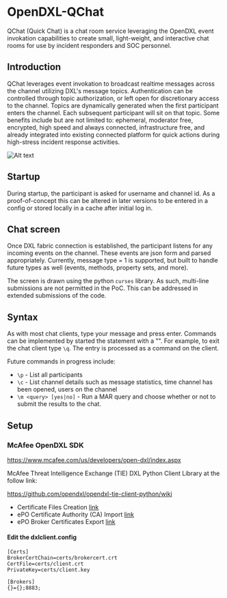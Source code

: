 # OpenDXL-QChat
QChat (Quick Chat) is a chat room service leveraging the OpenDXL event invokation capabilities to create small, light-weight, and interactive chat rooms for use by incident responders and SOC personnel.

## Introduction

QChat leverages event invokation to broadcast realtime messages across the channel utilizing DXL's message topics. Authentication can be controlled through topic authorization, or left open for discretionary access to the channel. Topics are dynamically generated when the first participant enters the channel. Each subsequent participant will sit on that topic. Some benefits include but are not limited to: ephemeral, moderator free, encrypted, high speed and always connected, infrastructure free, and already integrated into existing connected platform for quick actions during high-stress incident response activities.

![Alt text](http://i.imgur.com/bINXdtn.png "Output 1")


## Startup
  During startup, the participant is asked for username and channel id. As a proof-of-concept this can be altered in later versions to be entered in a config or stored locally in a cache after initial log in. 
 
## Chat screen

  Once DXL fabric connection is established, the participant listens for any incoming events on the channel. These events are json form and parsed appropriately. Currently, message type = 1 is supported, but built to handle future types as well (events, methods, property sets, and more). 
  
  The screen is drawn using the python `curses` library. As such, multi-line submissions are not permitted in the PoC. This can be addressed in extended submissions of the code.
   
  
## Syntax
  
  As with most chat clients, type your message and press enter. Commands can be implemented by started the statement with a "\". For example, to exit the chat client type `\q`. The entry is processed as a command on the client. 
  
  Future commands in progress include:
  * `\p` - List all participants
  * `\c` - List channel details such as message statistics, time channel has been opened, users on the channel
  * `\m <query> [yes|no]` - Run a MAR query and choose whether or not to submit the results to the chat.
  


## Setup

### McAfee OpenDXL SDK

https://www.mcafee.com/us/developers/open-dxl/index.aspx

McAfee Threat Intelligence Exchange (TIE) DXL Python Client Library at the follow link:

https://github.com/opendxl/opendxl-tie-client-python/wiki

* Certificate Files Creation [link](https://opendxl.github.io/opendxl-client-python/pydoc/certcreation.html)
* ePO Certificate Authority (CA) Import [link](https://opendxl.github.io/opendxl-client-python/pydoc/epocaimport.html)
* ePO Broker Certificates Export  [link](https://opendxl.github.io/opendxl-client-python/pydoc/epobrokercertsexport.html)



#### Edit the dxlclient.config
```
[Certs]
BrokerCertChain=certs/brokercert.crt
CertFile=certs/client.crt
PrivateKey=certs/client.key

[Brokers]
{}={};8883;
```
